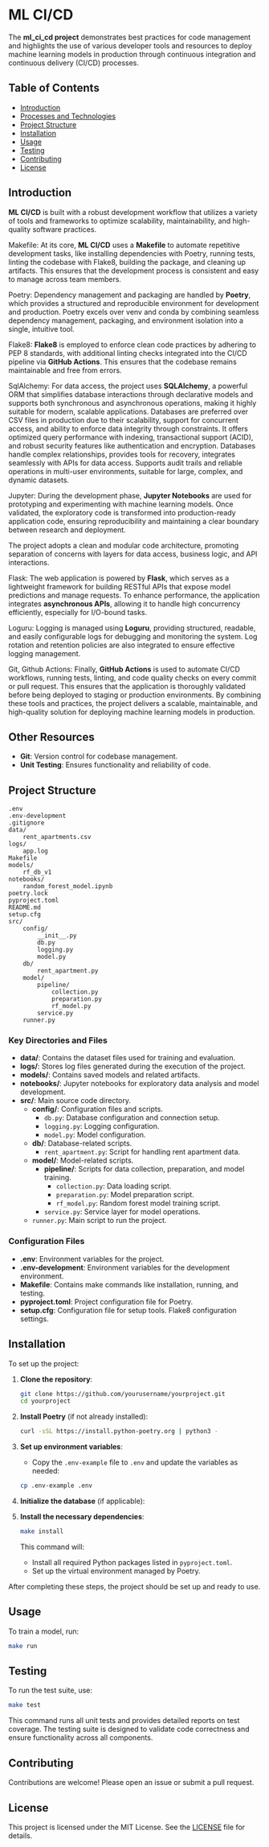 # ML CI/CD

The **ml_ci_cd project** demonstrates best practices for code management and highlights the use of various developer tools and resources to deploy machine learning models in production through continuous integration and continuous delivery (CI/CD) processes.

## Table of Contents
- [Introduction](#introduction)
- [Processes and Technologies](#processes-and-technologies)
- [Project Structure](#project-structure)
- [Installation](#installation)
- [Usage](#usage)
- [Testing](#testing)
- [Contributing](#contributing)
- [License](#license)

## Introduction
**ML CI/CD** is built with a robust development workflow that utilizes a variety of tools and frameworks to optimize scalability, maintainability, and high-quality software practices.

Makefile:
    At its core, **ML CI/CD** uses a **Makefile** to automate repetitive development tasks, like installing dependencies with Poetry, running tests, linting the codebase with Flake8, building the package, and cleaning up artifacts. This ensures that the development process is consistent and easy to manage across team members.

Poetry:
    Dependency management and packaging are handled by **Poetry**, which provides a structured and reproducible environment for development and production.
    Poetry excels over venv and conda by combining seamless dependency management, packaging, and environment isolation into a single, intuitive tool.

Flake8:
    **Flake8** is employed to enforce clean code practices by adhering to PEP 8 standards, with additional linting checks integrated into the CI/CD pipeline via **GitHub Actions**. This ensures that the codebase remains maintainable and free from errors.

SqlAlchemy:
    For data access, the project uses **SQLAlchemy**, a powerful ORM that simplifies database interactions through declarative models and supports both synchronous and asynchronous operations, making it highly suitable for modern, scalable applications.
    Databases are preferred over CSV files in production due to their scalability, support for concurrent access, and ability to enforce data integrity through constraints. It offers optimized query performance with indexing, transactional support (ACID), and robust security features like authentication and encryption. Databases handle complex relationships, provides tools for recovery, integrates seamlessly with APIs for data access. Supports audit trails and reliable operations in multi-user environments, suitable for large, complex, and dynamic datasets.

Jupyter:
    During the development phase, **Jupyter Notebooks** are used for prototyping and experimenting with machine learning models. Once validated, the exploratory code is transformed into production-ready application code, ensuring reproducibility and maintaining a clear boundary between research and deployment.

The project adopts a clean and modular code architecture, promoting separation of concerns with layers for data access, business logic, and API interactions.

Flask:
    The web application is powered by **Flask**, which serves as a lightweight framework for building RESTful APIs that expose model predictions and manage requests. To enhance performance, the application integrates **asynchronous APIs**, allowing it to handle high concurrency efficiently, especially for I/O-bound tasks.

Loguru:
    Logging is managed using **Loguru**, providing structured, readable, and easily configurable logs for debugging and monitoring the system. Log rotation and retention policies are also integrated to ensure effective logging management.

Git, Github Actions:
    Finally, **GitHub Actions** is used to automate CI/CD workflows, running tests, linting, and code quality checks on every commit or pull request. This ensures that the application is thoroughly validated before being deployed to staging or production environments. By combining these tools and practices, the project delivers a scalable, maintainable, and high-quality solution for deploying machine learning models in production.

## Other Resources
- **Git**: Version control for codebase management.
- **Unit Testing**: Ensures functionality and reliability of code.

## Project Structure
```
.env
.env-development
.gitignore
data/
    rent_apartments.csv
logs/
    app.log
Makefile
models/
    rf_db_v1
notebooks/
    random_forest_model.ipynb
poetry.lock
pyproject.toml
README.md
setup.cfg
src/
    config/
        __init__.py
        db.py
        logging.py
        model.py
    db/
        rent_apartment.py
    model/
        pipeline/
            collection.py
            preparation.py
            rf_model.py
        service.py
    runner.py
```
### Key Directories and Files

- **data/**: Contains the dataset files used for training and evaluation.
- **logs/**: Stores log files generated during the execution of the project.
- **models/**: Contains saved models and related artifacts.
- **notebooks/**: Jupyter notebooks for exploratory data analysis and model development.
- **src/**: Main source code directory.
  - **config/**: Configuration files and scripts.
    - `db.py`: Database configuration and connection setup.
    - `logging.py`: Logging configuration.
    - `model.py`: Model configuration.
  - **db/**: Database-related scripts.
    - `rent_apartment.py`: Script for handling rent apartment data.
  - **model/**: Model-related scripts.
    - **pipeline/**: Scripts for data collection, preparation, and model training.
      - `collection.py`: Data loading script.
      - `preparation.py`: Model preparation script.
      - `rf_model.py`: Random forest model training script.
    - `service.py`: Service layer for model operations.
  - `runner.py`: Main script to run the project.

### Configuration Files

- **.env**: Environment variables for the project.
- **.env-development**: Environment variables for the development environment.
- **Makefile**: Contains make commands like installation, running, and testing.
- **pyproject.toml**: Project configuration file for Poetry.
- **setup.cfg**: Configuration file for setup tools. Flake8 configuration settings.

## Installation
To set up the project:

1. **Clone the repository**:
    ```bash
    git clone https://github.com/yourusername/yourproject.git
    cd yourproject
    ```

2. **Install Poetry** (if not already installed):
    ```bash
    curl -sSL https://install.python-poetry.org | python3 -
    ```

3. **Set up environment variables**:
    - Copy the `.env-example` file to `.env` and update the variables as needed:
    ```bash
    cp .env-example .env
    ```

4. **Initialize the database** (if applicable):

5. **Install the necessary dependencies**:
    ```bash
    make install
    ```

    This command will:
    - Install all required Python packages listed in `pyproject.toml`.
    - Set up the virtual environment managed by Poetry.

After completing these steps, the project should be set up and ready to use.


## Usage
To train a model, run:
```bash
make run
```

## Testing
To run the test suite, use:
```bash
make test
```

This command runs all unit tests and provides detailed reports on test coverage. The testing suite is designed to validate code correctness and ensure functionality across all components.

## Contributing
Contributions are welcome! Please open an issue or submit a pull request.

## License
This project is licensed under the MIT License. See the [LICENSE](LICENSE) file for details.


